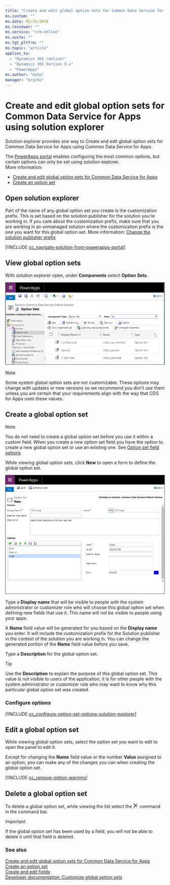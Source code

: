 ```yaml
---
title: "Create and edit global option sets for Common Data Service for Apps using solution explorer | MicrosoftDocs"
ms.custom: ""
ms.date: 05/26/2018
ms.reviewer: ""
ms.service: "crm-online"
ms.suite: ""
ms.tgt_pltfrm: ""
ms.topic: "article"
applies_to: 
  - "Dynamics 365 (online)"
  - "Dynamics 365 Version 9.x"
  - "PowerApps"
ms.author: "matp"
manager: "brycho"
---
```

# Create and edit global option sets for Common Data Service for Apps using solution explorer

Solution explorer provides one way to Create and edit global option sets for Common Data Service for Apps using Common Data Service for Apps.

The [PowerApps portal](https://web.powerapps.com/?utm_source=padocs&utm_medium=linkinadoc&utm_campaign=referralsfromdoc) enables configuring the most common options, but certain options can only be set using solution explorer. <br />More information: 
- [Create and edit global option sets for Common Data Service for Apps](create-edit-global-option-sets.md)
- [Create an option set](custom-picklists.md)

## Open solution explorer

Part of the name of any global option set you create is the customization prefix. This is set based on the solution publisher for the solution you’re working in. If you care about the customization prefix, make sure that you are working in an unmanaged solution where the customization prefix is the one you want for this global option set. More information: [Change the solution publisher prefix](change-solution-publisher-prefix.md) 

[!INCLUDE [cc_navigate-solution-from-powerapps-portal](../../includes/cc_navigate-solution-from-powerapps-portal.md)]

## View global option sets

With solution explorer open, under **Components** select **Option Sets**.

![View global option sets](media/view-global-option-sets-solution-explorer.png)

> [!NOTE]
> Some system global option sets are not customizable. These options may change with updates or new versions so we recommend you don’t use them unless you are certain that your requirements align with the way that CDS for Apps uses these values.

## Create a global option set

> [!NOTE]
> You do not need to create a global option set before you use it within a custom field. When you create a new option set field you have the option to create a new global option set or use an existing one. See [Option set field options](create-edit-field-solution-explorer.md#option-set-field-options)

While viewing global option sets, click **New** to open a form to define the global option set.

![Create global option set](media/create-global-option-set-solution-explorer.png)

Type a **Display name** that will be visible to people with the system administrator or customizer role who will choose this global option set when defining new fields that use it. This name will not be visible to people using your apps.

A **Name** field value will be generated for you based on the **Display name** you enter. It will include the customization prefix for the Solution publisher in the context of the solution you are working in. You can change the generated portion of the **Name** field value before you save.

Type a **Description** for the global option set. 

> [!TIP]
> Use the **Description** to explain the purpose of this global option set. This value is not visible to users of the application, it is for other people with the system administrator or customizer role who may want to know why this particular global option set was created.

### Configure options

[!INCLUDE [cc_configure-option-set-options-solution-explorer](../../includes/cc_configure-option-set-options-solution-explorer.md)]

## Edit a global option set

While viewing global option sets, select the option set you want to edit to open the panel to edit it.

Except for changing the **Name** field value or the number **Value** assigned to an option, you can make any of the changes you can when creating the global option set.

[!INCLUDE [cc_remove-option-warning](../../includes/cc_remove-option-warning.md)]

## Delete a global option set

To delete a global option set, while viewing the list select the ![Delete command](media/delete.gif) command in the command bar.

> [!IMPORTANT]
> If the global option set has been used by a field, you will not be able to delete it until that field is deleted.
  
### See also
 
[Create and edit global option sets for Common Data Service for Apps](create-edit-global-option-sets.md)<br />
[Create an option set](custom-picklists.md)<br />
[Create and edit fields](create-edit-fields.md)<br />
[Developer documentation: Customize global option sets](/dynamics365/customer-engagement/developer/org-service/customize-global-option-sets)